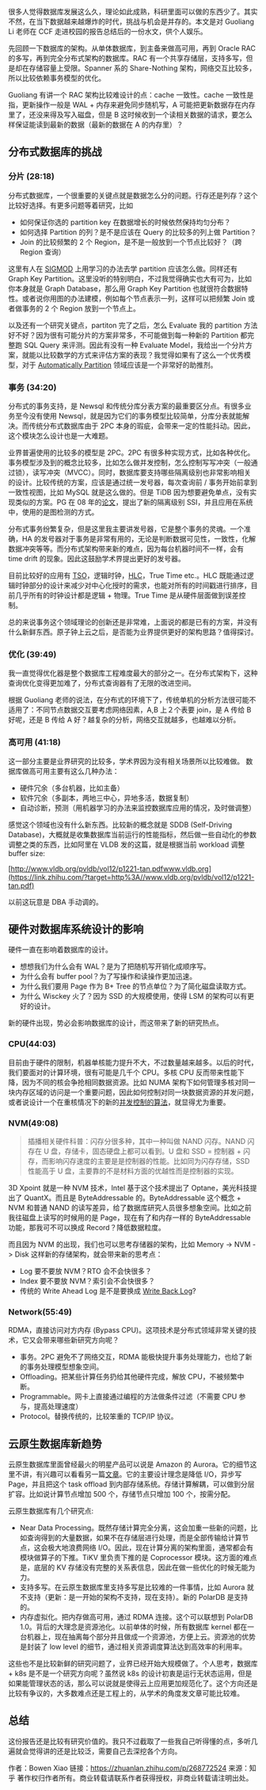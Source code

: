 很多人觉得数据库发展这么久，理论如此成熟，科研里面可以做的东西少了。其实不然，在当下数据越来越爆炸的时代，挑战与机会是并存的。本文是对 Guoliang Li 老师在 CCF 走进校园的报告总结后的一份水文，供个人娱乐。

先回顾一下数据库的架构。从单体数据库，到主备来做高可用，再到 Oracle RAC 的多写，再到完全分布式架构的数据库。RAC 有一个共享存储层，支持多写，但是却在存储容量上受限。Spanner 系的 Share-Nothing 架构，网络交互比较多，所以比较依赖事务模型的优化。

Guoliang 有讲一个 RAC 架构比较难设计的点：cache 一致性。cache 一致性是指，更新操作一般是 WAL + 内存来避免同步随机写，A 可能把更新数据存在内存里了，还没来得及写入磁盘，但是 B 这时候收到一个读相关数据的请求，要怎么样保证能读到最新的数据（最新的数据在 A 的内存里）？

## 分布式数据库的挑战

### 分片 (28:18)

分布式数据库，一个很重要的关键点就是数据怎么分的问题。行存还是列存？这个比较好选择。有更多问题等着研究，比如

- 如何保证你选的 partition key 在数据增长的时候依然保持均匀分布？
- 如何选择 Partition 的列？是不是应该在 Query 的比较多的列上做 Partition？
- Join 的比较频繁的 2 个 Region，是不是一般放到一个节点比较好？（跨 Region 查询）

这里有人在 [SIGMOD](https://link.zhihu.com/?target=https%3A//dl.acm.org/doi/10.1145/3318464.3389704) 上用学习的办法去学 partition 应该怎么做。同样还有 Graph Key Partition。这里没听的特别明白，不过我觉得确实也大有可为，比如你本身就是 Graph Database，那么用 Graph Key Partition 也就很符合数据特性。或者说你用图的办法建模，例如每个节点表示一列，这样可以把频繁 Join 或者做事务的 2 个 Region 放到一个节点上。

以及还有一个研究关键点，partiton 完了之后，怎么 Evaluate 我的 partition 方法好不好？因为很有可能分片的方案非常多，不可能做到每一种新的 Partition 都完整跑 SQL Query 来评测。因此有没有一种 Evaluate Model，我给出一个分片方案，就能以比较数学的方式来评估方案的表现？我觉得如果有了这么一个优秀模型，对于 [Automatically Partition](https://link.zhihu.com/?target=https%3A//hstore.cs.brown.edu/papers/hstore-partitioning.pdf) 领域应该是一个非常好的助推剂。

### 事务 (34:20)

分布式的事务支持，是 Newsql 和传统分库分表方案的最重要区分点。有很多业务至今没有使用 Newsql，就是因为它们的事务模型比较简单，分库分表就能解决。而传统分布式数据库由于 2PC 本身的瑕疵，会带来一定的性能抖动。因此，这个模块怎么设计也是一大难题。

业界普遍使用的比较多的模型是 2PC。2PC 有很多种实现方式，比如各种优化。事务模型涉及到的概念比较多，比如怎么做并发控制，怎么控制写写冲突（一般通过锁），读写冲突（MVCC）。同时，数据库要支持哪些隔离级别也非常影响相关的设计。比较传统的方案，应该是通过统一发号器，每次查询前 / 事务开始前拿到一致性视图，比如 MySQL 就是这么做的。但是 TiDB 因为想要避免单点，没有实现类似的方案。PG 在 08 年的[论文](https://link.zhihu.com/?target=https%3A//courses.cs.washington.edu/courses/cse444/08au/544M/READING-LIST/fekete-sigmod2008.pdf)，提出了新的隔离级别 SSI，并且应用在系统中，使用的是图检测的方式。

分布式事务纷繁复杂，但是这里我主要讲发号器，它是整个事务的灵魂。一个准确，HA 的发号器对于事务是非常有用的，无论是判断数据可见性，一致性，化解数据冲突等等。而分布式架构带来新的难点，因为每台机器时间不一样，会有 time drift 的现象。因此这鼓励学术界提出更好的发号器。

目前比较好的应用有 [TSO](https://link.zhihu.com/?target=https%3A//www.cs.princeton.edu/courses/archive/fall10/cos597B/papers/percolator-osdi10.pdf)，逻辑时钟，[HLC](https://link.zhihu.com/?target=https%3A//cse.buffalo.edu/~demirbas/publications/hlc.pdf)，True Time etc.。HLC 既能通过逻辑时钟部分的设计来减少对中心化授时的需求，也能对所有的时间戳进行排序，目前几乎所有的时钟设计都是逻辑 + 物理。True Time 是从硬件层面做到误差控制。

总的来说事务这个领域理论的创新还是非常难，上面说的都是已有的方案，并没有什么新鲜东西。原子钟上云之后，是否能为业界提供更好的架构思路？值得探讨。

### 优化 (39:49)

我一直觉得优化器是整个数据库工程难度最大的部分之一。在分布式架构下，这种查询优化变得更加难了，分布式查询器有了无限的改进空间。

根据 Guoliang 老师的说法，在分布式的环境下了，传统单机的分析方法很可能不适用了：不同节点数据交互要考虑网络因素，A,B 上２个表要 join，是 A 传给 B 好呢，还是 B 传给 A 好？越复杂的分析，网络交互就越多，也越难以分析。

### 高可用 (41:18)

这一部分主要是业界研究的比较多，学术界因为没有相关场景所以比较难做。 数据库做高可用主要有这么几种办法： 

- 硬件冗余（多台机器，比如主备） 
- 软件冗余（多副本，两地三中心，异地多活，数据复制） 
- 自动诊断，预测（用机器学习的办法来监控数据库应用的情况，及时做调整）

感觉这个领域也没有什么新东西。比较新的概念就是 SDDB (Self-Driving Database)，大概就是收集数据库当前运行的性能指标，然后做一些自动化的参数调整之类的东西，比如阿里在 VLDB 发的这篇，就是根据当前 workload 调整 buffer size:

[http://www.vldb.org/pvldb/vol12/p1221-tan.pdfwww.vldb.org](https://link.zhihu.com/?target=http%3A//www.vldb.org/pvldb/vol12/p1221-tan.pdf)

以前这玩意是 DBA 手动调的。

## 硬件对数据库系统设计的影响

硬件一直在影响着数据库的设计。

- 想想我们为什么会有 WAL？是为了把随机写开销化成顺序写。
- 为什么会有 buffer pool？为了写操作和读操作更加迅速。
- 为什么我们要用 Page 作为 B+ Tree 的节点单位？为了简化磁盘读取方式。
- 为什么 Wisckey 火了？因为 SSD 的大规模使用，使得 LSM 的架构可以有更好的设计。

新的硬件出现，势必会影响数据库的设计，而这带来了新的研究热点。

### CPU(44:03)

目前由于硬件的限制，机器单核能力提升不大，不过数量越来越多。以后的时代，我们要面对的计算环境，很有可能是几千个 CPU。多核 CPU 反而带来性能下降，因为不同的核会争抢相同数据资源。比如 NUMA 架构下如何管理多核对同一块内存区域的访问是一个重要问题，因此如何控制对同一块数据资源的并发问题，或者说设计一个在重核情况下的新的[并发控制的算法](https://link.zhihu.com/?target=http%3A//vldb.org/pvldb/vol10/p49-wang.pdf)，就显得尤为重要。

### NVM(49:08)

> 插播相关硬件科普：闪存分很多种，其中一种叫做 NAND 闪存。NAND 闪存在 U 盘，存储卡，固态硬盘上都可以看到。U 盘和 SSD = 控制器 + 闪存，而影响闪存速度的主要是是控制器的性能。比如同为闪存存储，SSD 性能高于 U 盘，主要靠的不是材料方面的优越性而是控制器的实现。

3D Xpoint 就是一种 NVM 技术，Intel 基于这个技术提出了 Optane，美光科技提出了 QuantX。而且是 ByteAddressable 的。ByteAddressable 这个概念 + NVM 和普通 NAND 的读写差异，给了数据库研究人员很多想象空间。比如之前我往磁盘上读写的时候用的是 Page，现在有了和内存一样的 ByteAddressable 功能，那我可不可以换成 Record？降低数据粒度。

而且因为 NVM 的出现，我们也可以思考存储器的架构，比如 Memory -> NVM -> Disk 这样新的存储架构，就会带来新的思考点： 

- Log 要不要放 NVM？RTO 会不会快很多？  
- Index 要不要放 NVM？索引会不会快很多？
- 传统的 Write Ahead Log 是不是要换成 [Write Back Log](https://link.zhihu.com/?target=http%3A//www.vldb.org/pvldb/vol10/p337-arulraj.pdf)? 

### Network(55:49)

RDMA，直接访问对方内存 (Bypass CPU)。这项技术是分布式领域非常关键的技术，它又会带来哪些新研究方向呢？

- 事务。2PC 避免不了网络交互，RDMA 能极快提升事务处理能力，也给了新的事务处理模型想象空间。
- Offloading。把某些计算任务扔给其他硬件完成，解放 CPU，不被频繁中断。
- Programmable。网卡上直接通过编程的方法做条件过滤（不需要 CPU 参与，提高处理速度）
- Protocol。替换传统的，比较笨重的 TCP/IP 协议。

## 云原生数据库新趋势

云原生数据库里面曾经最火的明星产品可以说是 Amazon 的 Aurora。它的细节这里不讲，有兴趣可以看看另一篇[文章](https://zhuanlan.zhihu.com/p/186286403)。它的主要设计理念是降低 I/O，异步写 Page，并且把这个 task offload 到内部存储系统。存储计算解耦，可以做到分层扩容。比如说计算节点增加 500 个，存储节点只增加 100 个，按需分配。

云原生数据库有几个研究点: 

-  Near Data Processing。既然存储计算完全分离，这会加重一些新的问题，比如查询得到的大量数据，如果不在存储层进行处理，而是全部传输给计算节点，这会极大地浪费网络 I/O。因此，现在计算分离的架构里面，通常都会有模块做算子的下推。TiKV 里负责下推的是 Coprocessor 模块。这方面的难点是，底层的 KV 存储没有完整的关系表信息，因此在做一些优化的时候无能为力。
- 支持多写。在云原生数据库里支持多写是比较难的一件事情，比如 Aurora 就不支持（更新：是一开始的架构不支持，现在支持）。新的 PolarDB 是支持的。 
- 内存虚拟化。把内存做高可用，通过 RDMA 连接。这个可以联想到 PolarDB 1.0。背后的大理念是资源池化。以前单体的时候，所有数据库 kernel 都在一台机器上，现在抽离每个部分并且做成一个资源池，方便上云。资源池的优势是封装了 low level 的细节，通过相关资源调度算法达到高效率的利用率。
   

这些也不是比较新鲜的研究问题了，业界已经开始大规模做了。个人思考，数据库 + k8s 是不是一个研究方向呢？虽然说 k8s 的设计初衷是运行无状态运用，但是如果能管理状态的话，那么可以说就是使得云上应用更加规范化了。这个方向还是比较有争议的，大多数难点还是工程上的，从学术的角度发文章可能比较难。

## 总结

这份报告还是比较有研究价值的。我只不过截取了一些我自己听得懂的点，多听几遍就会觉得讲的还是比较泛，需要自己去深挖各个方向。









作者：Bowen Xiao
链接：https://zhuanlan.zhihu.com/p/268772524
来源：知乎
著作权归作者所有。商业转载请联系作者获得授权，非商业转载请注明出处。